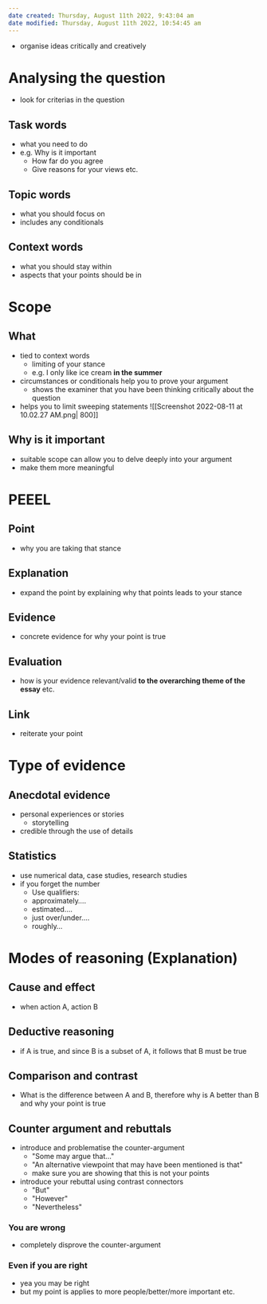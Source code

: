 ```yaml
---
date created: Thursday, August 11th 2022, 9:43:04 am
date modified: Thursday, August 11th 2022, 10:54:45 am
---
```

- organise ideas critically and creatively

# Analysing the question

- look for criterias in the question

## Task words

- what you need to do
- e.g. Why is it important
	- How far do you agree
	- Give reasons for your views etc.

## Topic words

- what you should focus on
- includes any conditionals

## Context words

- what you should stay within
- aspects that your points should be in

# Scope

## What

- tied to context words
	- limiting of your stance
	- e.g. I only like ice cream **in the summer**
- circumstances or conditionals help you to prove your argument
	- shows the examiner that you have been thinking critically about the question
- helps you to limit sweeping statements
![[Screenshot 2022-08-11 at 10.02.27 AM.png| 800]]

## Why is it important

- suitable scope can allow you to delve deeply into your argument
- make them more meaningful

# PEEEL

## Point

- why you are taking that stance

## Explanation

- expand the point by explaining why that points leads to your stance

## Evidence

- concrete evidence for why your point is true

## Evaluation

- how is your evidence relevant/valid **to the overarching theme of the essay** etc.

## Link

- reiterate your point

# Type of evidence

## Anecdotal evidence

- personal experiences or stories
	- storytelling
- credible through the use of details

## Statistics

- use numerical data, case studies, research studies
- if you forget the number
	- Use qualifiers: 
	- approximately….
	- estimated….
	- just over/under….
	- roughly…

# Modes of reasoning (Explanation)

## Cause and effect

- when action A, action B

## Deductive reasoning

- if A is true, and since B is a subset of A, it follows that B must be true

## Comparison and contrast

- What is the difference between A and B, therefore why is A better than B and why your point is true

## Counter argument and rebuttals

- introduce and problematise the counter-argument
	- "Some may argue that…"
	- "An alternative viewpoint that may have been mentioned is that"
	- make sure you are showing that this is not your points
- introduce your rebuttal using contrast connectors
	- "But"
	- "However"
	- "Nevertheless"

### You are wrong

- completely disprove the counter-argument

### Even if you are right

- yea you may be right
- but my point is applies to more people/better/more important etc.